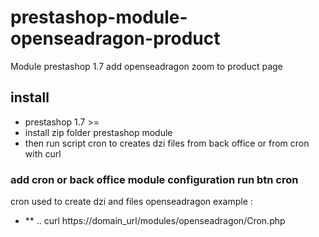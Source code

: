 # prestashop-module-openseadragon-product
Module prestashop 1.7 add openseadragon zoom to product page 

## install  
 * prestashop 1.7 >=
 * install zip folder prestashop module 
 * then run script cron to creates dzi files from back office or from cron with curl 
### add cron or back office module configuration run btn cron  
 cron used to create dzi and files openseadragon
 example :
  *  ** .. curl https://domain_url/modules/openseadragon/Cron.php